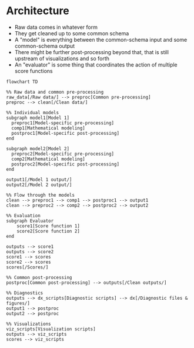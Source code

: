 # Architecture

- Raw data comes in whatever form
- They get cleaned up to some common schema
- A "model" is everything between the common-schema input and some common-schema output
- There might be further post-processing beyond that, that is still upstream of visualizations and so forth
- An "evaluator" is some thing that coordinates the action of multiple score functions

```mermaid
flowchart TD

%% Raw data and common pre-processing
raw_data[/Raw data/] --> preproc[Common pre-processing]
preproc --> clean[/Clean data/]

%% Individual models
subgraph model1[Model 1]
  preproc1[Model-specific pre-processing]
  comp1[Mathematical modeling]
  postproc1[Model-specific post-processing]
end

subgraph model2[Model 2]
  preproc2[Model-specific pre-processing]
  comp2[Mathematical modeling]
  postproc2[Model-specific post-processing]
end

output1[/Model 1 output/]
output2[/Model 2 output/]

%% Flow through the models
clean --> preproc1 --> comp1 --> postproc1 --> output1
clean --> preproc2 --> comp2 --> postproc2 --> output2

%% Evaluation
subgraph Evaluator
    score1[Score function 1]
    score2[Score function 2]
end

outputs --> score1
outputs --> score2
score1 --> scores
score2 --> scores
scores[/Scores/]

%% Common post-processing
postproc[Common post-processing] --> outputs[/Clean outputs/]

%% Diagnostics
outputs --> dx_scripts[Diagnostic scripts] --> dx[/Diagnostic files & figures/]
output1 --> postproc
output2 --> postproc

%% Visualizations
viz_scripts[Visualization scripts]
outputs --> viz_scripts
scores --> viz_scripts
```
